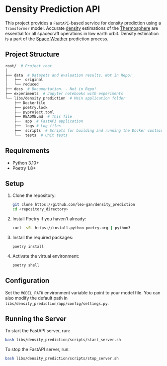 # Density Prediction API

This project provides a `FastAPI`-based service for density prediction using a `Transformer` model.
Accurate [density](https://en.wikipedia.org/wiki/Density_of_air) estimations of the [Thermosphere](https://en.wikipedia.org/wiki/Thermosphere) are essential for all spacecraft operations in
low earth orbit. Density estimation is a part of the [Space Weather](https://en.wikipedia.org/wiki/Space_weather) prediction process.

## Project Structure

```bash
root/  # Project root
│
├── data  # Datasets and evaluation results. Not in Repo!
│   ├──  original
│   └── reduced
├── docs  # Documentation. . Not in Repo!
├── experiments  # Jupyter notebooks with experiments
└── libs/density_prediction  # Main application folder
    ├── Dockerfile
    ├── poetry.lock
    ├── pyproject.toml
    ├── README.md  # This file
    ├──  app  # FastAPI application
    ├──  logs # Log files
    ├──  scripts  # Scripts for building and running the Docker container
    └──  tests  # Unit tests
```

## Requirements

- Python 3.10+
- Poetry 1.8+

## Setup

1. Clone the repository:
    ```sh
    git clone https://github.com/leo-gan/density_prediction
    cd <repository_directory>
    ```

2. Install Poetry if you haven't already:
    ```sh
    curl -sSL https://install.python-poetry.org | python3 -
    ```

3. Install the required packages:
    ```sh
    poetry install
    ```

4. Activate the virtual environment:
    ```sh
    poetry shell
    ```

## Configuration

Set the `MODEL_PATH` environment variable to point to your model file. You can also modify the default path in `libs/density_prediction/app/config/settings.py`.

## Running the Server

To start the FastAPI server, run:
```sh
bash libs/density_prediction/scripts/start_server.sh
```
To stop the FastAPI server, run:
```sh
bash libs/density_prediction/scripts/stop_server.sh
```